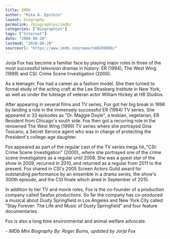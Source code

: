 ```yaml
---
title: IMDb
author: "Mika A. Epstein"
layout: biography
permalink: /biographies/imdb/
categories: ["Biographies"]
tags: ["Internet"]
date: "2000-08-20"
lastmod: "2018-08-20"
sourceurl: "https://www.imdb.com/name/nm0289080/"
---
```


Jorja Fox has become a familiar face by playing major roles in three of the most successful television dramas in history: ER (1994), The West Wing (1999) and CSI: Crime Scene Investigation (2000).

As a teenager, Fox had a career as a fashion model. She then turned to formal study of the acting craft at the Lee Strasberg Institute in New York, as well as under the tutelage of veteran actor William Hickey at HB Studios.

After appearing in several films and TV series, Fox got her big break in 1996 by landing a role in the immensely successful ER (1994) TV series. She appeared in 33 episodes as "Dr. Maggie Doyle", a lesbian, vegetarian, ER Resident from Chicago's south side. Fox then got a recurring role in the renowned The West Wing (1999) TV series where she portrayed Gina Toscano, a Secret Service agent who was in charge of protecting the President's college-age daughter.

Fox appeared as part of the regular cast of the TV series mega hit_"CSI: Crime Scene Investigation" (2000)_ where she portrayed one of the crime scene investigators as a regular until 2008. She was a guest star of the show in 2009, recurred in 2010, and returned as a regular from 2011 to the present. Fox shared in CSI's 2005 Screen Actors Guild award for outstanding performance by an ensemble in a drama series, the show's 300th episode, and the CSI finale which aired in September of 2015.

In addition to her TV and movie roles, Fox is the co-founder of a production company called Seafox productions. So far the company has co-produced a musical about Dusty Springfield in Los Angeles and New York City called "Stay Forever: The Life and Music of Dusty Springfield" and four feature documentaries.

Fox is also a long time environmental and animal welfare advocate.

_- IMDb Mini Biography By: Roger Burns, updated by Jorja Fox_
